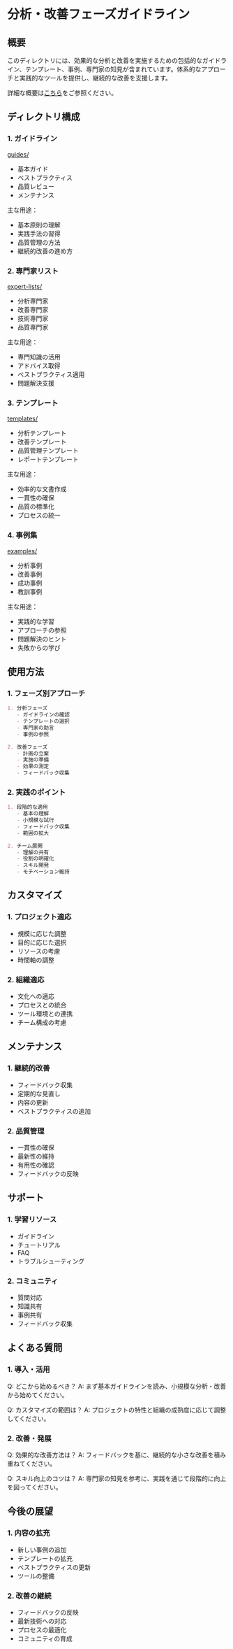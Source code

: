 # 分析・改善フェーズガイドライン

## 概要
このディレクトリには、効果的な分析と改善を実施するための包括的なガイドライン、テンプレート、事例、専門家の知見が含まれています。体系的なアプローチと実践的なツールを提供し、継続的な改善を支援します。

詳細な概要は[こちら](./00-overview.md)をご参照ください。

## ディレクトリ構成

### 1. ガイドライン
[guides/](./guides/)
- 基本ガイド
- ベストプラクティス
- 品質レビュー
- メンテナンス

主な用途：
- 基本原則の理解
- 実践手法の習得
- 品質管理の方法
- 継続的改善の進め方

### 2. 専門家リスト
[expert-lists/](./expert-lists/)
- 分析専門家
- 改善専門家
- 技術専門家
- 品質専門家

主な用途：
- 専門知識の活用
- アドバイス取得
- ベストプラクティス適用
- 問題解決支援

### 3. テンプレート
[templates/](./templates/)
- 分析テンプレート
- 改善テンプレート
- 品質管理テンプレート
- レポートテンプレート

主な用途：
- 効率的な文書作成
- 一貫性の確保
- 品質の標準化
- プロセスの統一

### 4. 事例集
[examples/](./examples/)
- 分析事例
- 改善事例
- 成功事例
- 教訓事例

主な用途：
- 実践的な学習
- アプローチの参照
- 問題解決のヒント
- 失敗からの学び

## 使用方法

### 1. フェーズ別アプローチ
```markdown
1. 分析フェーズ
   - ガイドラインの確認
   - テンプレートの選択
   - 専門家の助言
   - 事例の参照

2. 改善フェーズ
   - 計画の立案
   - 実施の準備
   - 効果の測定
   - フィードバック収集
```

### 2. 実践のポイント
```markdown
1. 段階的な適用
   - 基本の理解
   - 小規模な試行
   - フィードバック収集
   - 範囲の拡大

2. チーム展開
   - 理解の共有
   - 役割の明確化
   - スキル開発
   - モチベーション維持
```

## カスタマイズ

### 1. プロジェクト適応
- 規模に応じた調整
- 目的に応じた選択
- リソースの考慮
- 時間軸の調整

### 2. 組織適応
- 文化への適応
- プロセスとの統合
- ツール環境との連携
- チーム構成の考慮

## メンテナンス

### 1. 継続的改善
- フィードバック収集
- 定期的な見直し
- 内容の更新
- ベストプラクティスの追加

### 2. 品質管理
- 一貫性の確保
- 最新性の維持
- 有用性の確認
- フィードバックの反映

## サポート

### 1. 学習リソース
- ガイドライン
- チュートリアル
- FAQ
- トラブルシューティング

### 2. コミュニティ
- 質問対応
- 知識共有
- 事例共有
- フィードバック収集

## よくある質問

### 1. 導入・活用
Q: どこから始めるべき？
A: まず基本ガイドラインを読み、小規模な分析・改善から始めてください。

Q: カスタマイズの範囲は？
A: プロジェクトの特性と組織の成熟度に応じて調整してください。

### 2. 改善・発展
Q: 効果的な改善方法は？
A: フィードバックを基に、継続的な小さな改善を積み重ねてください。

Q: スキル向上のコツは？
A: 専門家の知見を参考に、実践を通じて段階的に向上を図ってください。

## 今後の展望

### 1. 内容の拡充
- 新しい事例の追加
- テンプレートの拡充
- ベストプラクティスの更新
- ツールの整備

### 2. 改善の継続
- フィードバックの反映
- 最新技術への対応
- プロセスの最適化
- コミュニティの育成
